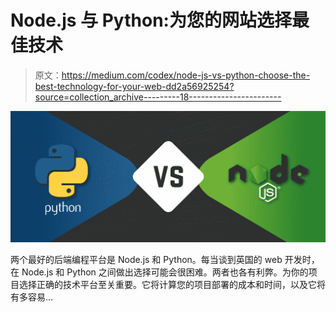 # Node.js 与 Python:为您的网站选择最佳技术

> 原文：<https://medium.com/codex/node-js-vs-python-choose-the-best-technology-for-your-web-dd2a56925254?source=collection_archive---------18----------------------->

![](img/059819b4808733f2c9d86b69ec623de4.png)

两个最好的后端编程平台是 Node.js 和 Python。每当谈到英国的 web 开发时，在 Node.js 和 Python 之间做出选择可能会很困难。两者也各有利弊。为你的项目选择正确的技术平台至关重要。它将计算您的项目部署的成本和时间，以及它将有多容易…